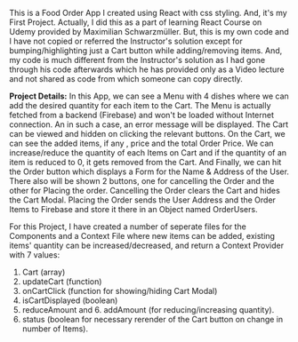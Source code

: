 This is a Food Order App I created using React with css styling. And, it's my First Project.
Actually, I did this as a part of learning React Course on Udemy provided by Maximilian Schwarzmüller.
But, this is my own code and I have not copied or referred the Instructor's solution except for bumping/highlighting just a Cart button while adding/removing items.
And, my code is much different from the Instructor's solution as I had gone through his code afterwards which he has provided only as a Video lecture and not shared as code from which someone can copy directly.

**Project Details:**
In this App, we can see a Menu with 4 dishes where we can add the desired quantity for each item to the Cart. The Menu is actually fetched from a backend (Firebase) and won't be loaded without Internet connection. An in such a case, an error message will be displayed.
The Cart can be viewed and hidden on clicking the relevant buttons. On the Cart, we can see the added items, if any , price and the total Order Price.
We can increase/reduce the quantity of each Items on Cart and if the quantity of an item is reduced to 0, it gets removed from the Cart.
And Finally, we can hit the Order button which displays a Form for the Name & Address of the User. There also will be shown 2 buttons, one for cancelling the Order and the other for Placing the order. Cancelling the Order clears the Cart and hides the Cart Modal. Placing the Order sends the User Address and the Order Items to Firebase and store it there in an Object named OrderUsers.

For this Project, I have created a number of seperate files for the Components and a Context File where new items can be added, existing items' quantity can be increased/decreased, and return a Context Provider with 7 values:
1. Cart (array)
2. updateCart (function)
3. onCartClick (function for showing/hiding Cart Modal)
4. isCartDisplayed (boolean)
5. reduceAmount and 6. addAmount (for reducing/increasing quantity).
6. status (boolean for necessary rerender of the Cart button on change in number of Items).

